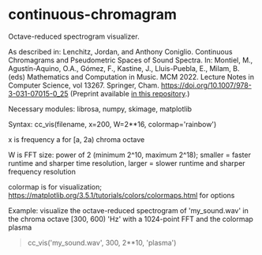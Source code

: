 # continuous-chromagram
Octave-reduced spectrogram visualizer.

As described in: Lenchitz, Jordan, and Anthony Coniglio. Continuous Chromagrams and Pseudometric Spaces of Sound Spectra. In: Montiel, M., Agustín-Aquino, O.A., Gómez, F., Kastine, J., Lluis-Puebla, E., Milam, B. (eds) Mathematics and Computation in Music. MCM 2022. Lecture Notes in Computer Science, vol 13267. Springer, Cham. https://doi.org/10.1007/978-3-031-07015-0_25 (Preprint available <a href="https://github.com/jordan-lenchitz/continuous-chromagram/blob/9a081ebf1b613c15d870e381b41ec78acc63ee7a/Continuous%20Chromagrams%20and%20Pseudometric%20Spaces%20of%20Sound%20Spectra.pdf">in this repository</a>.)


Necessary modules: librosa, numpy, skimage, matplotlib

Syntax: cc_vis(filename, x=200, W=2**16, colormap='rainbow')

x is frequency a for [a, 2a) chroma octave

W is FFT size: power of 2 (minimum 2^10, maximum 2^18); smaller = faster runtime and sharper time resolution, larger = slower runtime and sharper frequency resolution

colormap is for visualization; https://matplotlib.org/3.5.1/tutorials/colors/colormaps.html for options

Example: visualize the octave-reduced spectrogram of 'my_sound.wav' in the chroma octave [300, 600) 'Hz' with a 1024-point FFT and the colormap plasma
>cc_vis('my_sound.wav', 300, 2**10, 'plasma')
